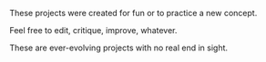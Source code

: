 These projects were created for fun or to practice a new concept.

Feel free to edit, critique, improve, whatever.

These are ever-evolving projects with no real end in sight.
